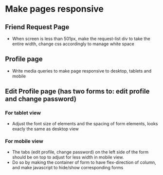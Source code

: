 # Make pages responsive

## Friend Request Page

- When screen is less than 501px, make the request-list div to take the entire width, change css accordingly to manage white space

## Profile page

- Write media queries to make page responsive to desktop, tablets and mobile

## Edit Profile page (has two forms to: edit profile and change password)

### For tablet view

- Adjust the font size of elements and the spacing of form elements, looks exacly the same as desktop view

### For mobile view

- The tabs (edit profile, change password) on the left side of the form should be on top to adjust for less width in mobile view.
- Do so by making the container of form to have flex-direction of column, and make javascript to hide/show corresponding forms

